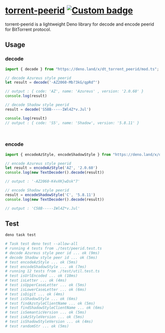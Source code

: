 # [torrent-peerid](https://deno.land/x/dt_torrent_peerid) [![Custom badge](https://img.shields.io/endpoint?url=https%3A%2F%2Fdeno-visualizer.danopia.net%2Fshields%2Flatest-version%2Fx%2Fdt_torrent_peerid%2Fmod.ts)](https://deno.land/x/dt_torrent_peerid)

torrent-peerid is a lightweight Deno library for decode and encode peerid for BitTorrent protocol.

## Usage

### decode

```ts
import { decode } from "https://deno.land/x/dt_torrent_peerid/mod.ts";

// decode Azureus style peerid
let result = decode('-AZ2060-Mb?3kG/qpRd^')

// output : { code: 'AZ', name: 'Azureus' , version: '2.0.60' }
console.log(result)

// decode Shadow style peerid
result = decode('S58B-----IWl4Z*v.Jul')

console.log(result)
// output : { code: 'S5', name: 'Shadow', version: '5.8.11' }

  
```

### encode

```ts
import { encodeAzStyle, encodeShadowStyle } from "https://deno.land/x/dt_torrent_peerid/mod.ts";

// encode Azureus style peerid
let result = encodeAzStyle('AZ', '2.0.60')
console.log(new TextDecoder().decode(result))

// output : '-AZ2060-K4vXK}wDsk"7'

// encode Shadow style peerid
result = encodeShadowStyle('C', '5.8.11')
console.log(new TextDecoder().decode(result))

// output : 'C58B-----IWl4Z*v.Jul'

```

## Test

```bash
deno task test

# Task test deno test --allow-all
# running 4 tests from ./test/peerid.test.ts
# decode Azureus style peer id ... ok (9ms)
# decode Shadow style peer id ... ok (5ms)
# test encodeAzStyle ... ok (5ms)
# test encodeShadowStyle ... ok (7ms)
# running 12 tests from ./test/util.test.ts
# test isUrlEncoded ... ok (10ms)
# test isLetter ... ok (4ms)
# test isUpperCaseLetter ... ok (5ms)
# test isLowerCaseLetter ... ok (6ms)
# test isDigit ... ok (4ms)
# test isShadowStyle ... ok (6ms)
# test findAzstyleClientName ... ok (5ms)
# test findShadowStyleClientName ... ok (6ms)
# test isSemanticVersion ... ok (5ms)
# test isAzStyleVersion ... ok (5ms)
# test isShadowStyleVersion ... ok (4ms)
# test randomStr ... ok (5ms)
```
